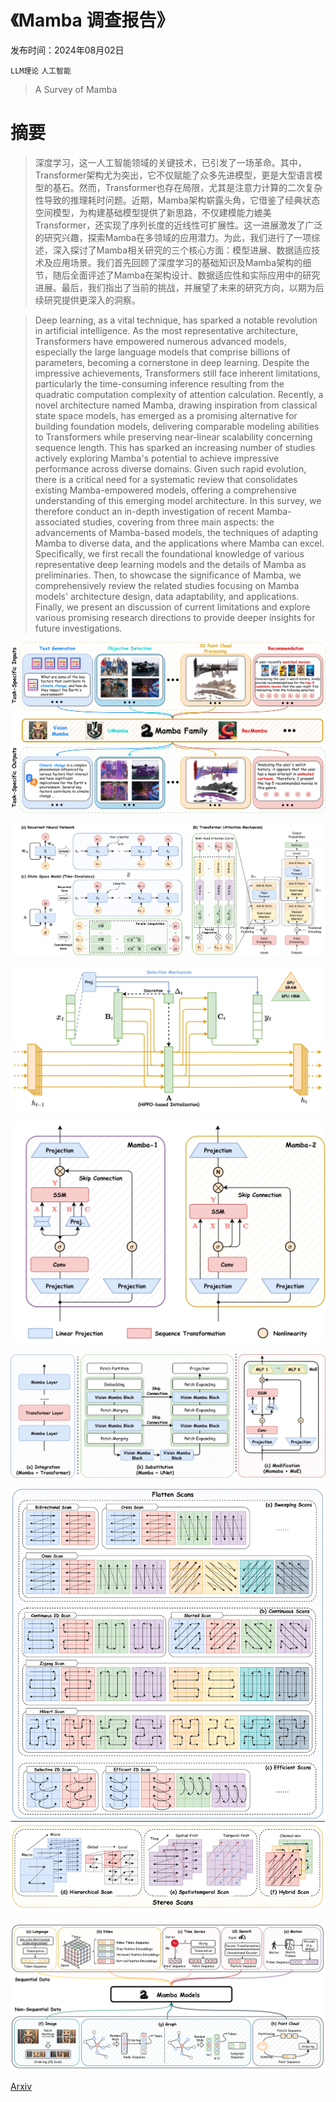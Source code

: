 # 《Mamba 调查报告》

发布时间：2024年08月02日

`LLM理论` `人工智能`

> A Survey of Mamba

# 摘要

> 深度学习，这一人工智能领域的关键技术，已引发了一场革命。其中，Transformer架构尤为突出，它不仅赋能了众多先进模型，更是大型语言模型的基石。然而，Transformer也存在局限，尤其是注意力计算的二次复杂性导致的推理耗时问题。近期，Mamba架构崭露头角，它借鉴了经典状态空间模型，为构建基础模型提供了新思路，不仅建模能力媲美Transformer，还实现了序列长度的近线性可扩展性。这一进展激发了广泛的研究兴趣，探索Mamba在多领域的应用潜力。为此，我们进行了一项综述，深入探讨了Mamba相关研究的三个核心方面：模型进展、数据适应技术及应用场景。我们首先回顾了深度学习的基础知识及Mamba架构的细节，随后全面评述了Mamba在架构设计、数据适应性和实际应用中的研究进展。最后，我们指出了当前的挑战，并展望了未来的研究方向，以期为后续研究提供更深入的洞察。

> Deep learning, as a vital technique, has sparked a notable revolution in artificial intelligence. As the most representative architecture, Transformers have empowered numerous advanced models, especially the large language models that comprise billions of parameters, becoming a cornerstone in deep learning. Despite the impressive achievements, Transformers still face inherent limitations, particularly the time-consuming inference resulting from the quadratic computation complexity of attention calculation. Recently, a novel architecture named Mamba, drawing inspiration from classical state space models, has emerged as a promising alternative for building foundation models, delivering comparable modeling abilities to Transformers while preserving near-linear scalability concerning sequence length. This has sparked an increasing number of studies actively exploring Mamba's potential to achieve impressive performance across diverse domains. Given such rapid evolution, there is a critical need for a systematic review that consolidates existing Mamba-empowered models, offering a comprehensive understanding of this emerging model architecture. In this survey, we therefore conduct an in-depth investigation of recent Mamba-associated studies, covering from three main aspects: the advancements of Mamba-based models, the techniques of adapting Mamba to diverse data, and the applications where Mamba can excel. Specifically, we first recall the foundational knowledge of various representative deep learning models and the details of Mamba as preliminaries. Then, to showcase the significance of Mamba, we comprehensively review the related studies focusing on Mamba models' architecture design, data adaptability, and applications. Finally, we present an discussion of current limitations and explore various promising research directions to provide deeper insights for future investigations.

![《Mamba 调查报告》](../../../paper_images/2408.01129/x1.png)

![《Mamba 调查报告》](../../../paper_images/2408.01129/x2.png)

![《Mamba 调查报告》](../../../paper_images/2408.01129/x3.png)

![《Mamba 调查报告》](../../../paper_images/2408.01129/x4.png)

![《Mamba 调查报告》](../../../paper_images/2408.01129/x5.png)

![《Mamba 调查报告》](../../../paper_images/2408.01129/x6.png)

![《Mamba 调查报告》](../../../paper_images/2408.01129/x7.png)

[Arxiv](https://arxiv.org/abs/2408.01129)